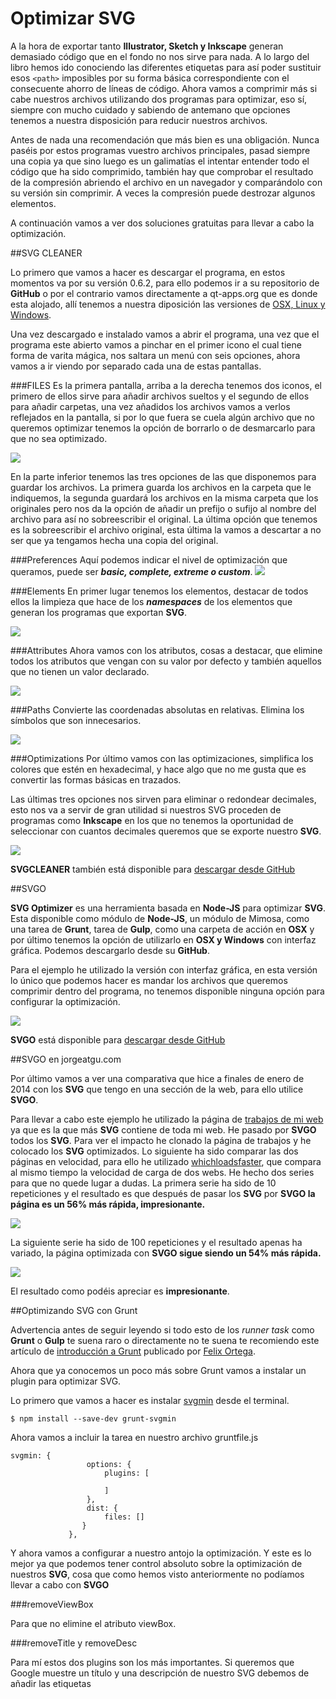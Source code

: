 # Optimizar SVG

A la hora de exportar tanto **Illustrator, Sketch y Inkscape** generan demasiado código que en el fondo no nos sirve para nada. A lo largo del libro hemos ido conociendo las diferentes etiquetas para así poder sustituir esos `<path>` imposibles por su forma básica correspondiente con el consecuente ahorro de líneas de código. Ahora vamos a comprimir más si cabe nuestros archivos utilizando dos programas para optimizar, eso sí, siempre con mucho cuidado y sabiendo de antemano que opciones tenemos a nuestra disposición para reducir nuestros archivos.

Antes de nada una recomendación que más bien es una obligación. Nunca paséis por estos programas vuestro archivos principales, pasad siempre una copia ya que sino luego es un galimatías el intentar entender todo el código que ha sido comprimido, también hay que comprobar el resultado de la compresión abriendo el archivo en un navegador y comparándolo con su versión sin comprimir. A veces la compresión puede destrozar algunos elementos.

A continuación vamos a ver dos soluciones gratuitas para llevar a cabo la optimización.

##SVG CLEANER

Lo primero que vamos a hacer es descargar el programa, en estos momentos va por su versión 0.6.2, para ello podemos ir a su repositorio de **GitHub** o por el contrario vamos directamente a qt-apps.org que es donde esta alojado, allí tenemos a nuestra diposición las versiones de [OSX, Linux y Windows](http://qt-apps.org/content/show.php/SVG+Cleaner?content=147974).

Una vez descargado e instalado vamos a abrir el programa, una vez que el programa este abierto vamos a pinchar en el primer icono el cual tiene forma de varita mágica, nos saltara un menú con seis opciones, ahora vamos a ir viendo por separado cada una de estas pantallas.

###FILES
Es la primera pantalla, arriba a la derecha tenemos dos iconos, el primero de ellos sirve para añadir archivos sueltos y el segundo de ellos para añadir carpetas, una vez añadidos los archivos vamos a verlos reflejados en la pantalla, si por lo que fuera se cuela algún archivo que no queremos optimizar tenemos la opción de borrarlo o de desmarcarlo para que no sea optimizado.

![](images/Capitulo-12/optimizar-svg-cleaner-files.jpg)

En la parte inferior tenemos las tres opciones de las que disponemos para guardar los archivos. La primera guarda los archivos en la carpeta que le indiquemos, la segunda guardará los archivos en la misma carpeta que los originales pero nos da la opción de añadir un prefijo o sufijo al nombre del archivo para así no sobreescribir el original. La última opción que tenemos es la sobreescribir el archivo original, esta última la vamos a descartar a no ser que ya tengamos hecha una copia del original.

###Preferences
Aquí podemos indicar el nivel de optimización que queramos, puede ser ***basic, complete, extreme o custom***.
![](images/Capitulo-12/optimizar-svg-cleaner-preferences.jpg)

###Elements
En primer lugar tenemos los elementos, destacar de todos ellos la limpieza que hace de los ***namespaces*** de los elementos que generan los programas que exportan **SVG**.

![](images/Capitulo-12/optimizar-svg-cleaner-elements.jpg)

###Attributes
Ahora vamos con los atributos, cosas a destacar, que elimine todos los atributos que vengan con su valor por defecto y también aquellos que no tienen un valor declarado.

![](images/Capitulo-12/optimizar-svg-cleaner-attributtes.jpg)

###Paths
Convierte las coordenadas absolutas en relativas. Elimina los símbolos que son innecesarios.

![](images/Capitulo-12/optimizar-svg-cleaner-paths.jpg)

###Optimizations
Por último vamos con las optimizaciones, simplifica los colores que estén en hexadecimal, y hace algo que no me gusta que es convertir las formas básicas en trazados.

Las últimas tres opciones nos sirven para eliminar o redondear decimales, esto nos va a servir de gran utilidad si nuestros SVG proceden de programas como **Inkscape** en los que no tenemos la oportunidad de seleccionar con cuantos decimales queremos que se exporte nuestro **SVG**.

![](images/Capitulo-12/optimizar-svg-cleaner-optimizations.jpg)

**SVGCLEANER** también está disponible para [descargar desde GitHub](https://github.com/RazrFalcon/SVGCleaner)


##SVGO

**SVG Optimizer** es una herramienta basada en **Node-JS** para optimizar **SVG**. Esta disponible como módulo de **Node-JS**, un módulo de Mimosa, como una tarea de **Grunt**, tarea de **Gulp**, como una carpeta de acción en **OSX** y por último tenemos la opción de utilizarlo en **OSX y Windows** con interfaz gráfica. Podemos descargarlo desde su **GitHub**.

Para el ejemplo he utilizado la versión con interfaz gráfica, en esta versión lo único que  podemos hacer es mandar los archivos que queremos comprimir dentro del programa, no tenemos disponible ninguna opción para configurar la optimización.

![](images/Capitulo-12/optimizar-svgogui.jpg)

**SVGO** está disponible para [descargar desde GitHub](https://github.com/svg/svgo)

##SVGO en jorgeatgu.com

Por último vamos a ver una comparativa que hice a finales de enero de 2014 con los **SVG** que tengo en una sección de la web, para ello utilice **SVGO**.

Para llevar a cabo este ejemplo he utilizado la página de [trabajos de mi web](http://jorgeatgu.com/trabajos) ya que es la que más **SVG** contiene de toda mi web. He pasado por **SVGO** todos los **SVG**.
Para ver el impacto he clonado la página de trabajos y he colocado los **SVG** optimizados. Lo siguiente ha sido comparar las dos páginas en velocidad, para ello he utilizado [whichloadsfaster](http://whichloadsfaster.com/ ), que compara al mismo tiempo la velocidad de carga de dos webs. He hecho dos series para que no quede lugar a dudas. La primera serie ha sido de 10 repeticiones y el resultado es que después de pasar los **SVG** por **SVGO la página es un 56% más rápida, impresionante.**

![](images/Capitulo-12/optimizar-comparativa-diez.jpg)

La siguiente serie ha sido de 100 repeticiones y el resultado apenas ha variado, la página optimizada con **SVGO sigue siendo un 54% más rápida.**

![](images/Capitulo-12/optimizar-comparativa-cien.jpg)

El resultado como podéis apreciar es **impresionante**.

##Optimizando SVG con Grunt

Advertencia antes de seguir leyendo si todo esto de los *runner task* como **Grunt** o **Gulp** te suena raro o directamente no te suena te recomiendo este artículo de [introducción a Grunt](http://trip2themoon.com/primeros-pasos-con-grunt-para-disenadores-web/) publicado por [Felix Ortega](https://twitter.com/flodar).

Ahora que ya conocemos un poco más sobre Grunt vamos a instalar un plugin para optimizar SVG.

Lo primero que vamos a hacer es instalar [svgmin](https://github.com/sindresorhus/grunt-svgmin) desde el terminal.


~~~~~~~
$ npm install --save-dev grunt-svgmin
~~~~~~~

Ahora vamos a incluir la tarea en nuestro archivo gruntfile.js


~~~~~~~
svgmin: {
                 options: {
                     plugins: [

                     ]
                 },
                 dist: {
                     files: []
                }
             },
~~~~~~~

Y ahora vamos a configurar a nuestro antojo la optimización. Y este es lo mejor ya que podemos tener control absoluto sobre la optimización de nuestros **SVG**, cosa que como hemos visto anteriormente no podíamos llevar a cabo con **SVGO**

###removeViewBox

Para que no elimine el atributo viewBox.

###removeTitle y removeDesc

Para mí estos dos plugins son los más importantes. Si queremos que Google muestre un título y una descripción de nuestro SVG debemos de añadir las etiquetas <title> y <desc> para que lo muestre en los resultados. Con este plugin en false SVGO no eliminará estas dos etiquetas.

###removeUselessStrokeAndFill

Para que elimine los stroke y fill que no tengan valor alguno.

###cleanupIDs

Para que elimine los IDs que no contengan ningún script o estilo.

###removeEditorNSData

Para que elimine los namespaces que se crean al exportar desde Illustrator, Sketch y Inkscape

###cleanupNumericValues

Para que elimine las unidades por defecto. Si a los atributos no les asignamos ninguna unidad de medidad SVG tomará la unidad por defecto, la cual es el pixel. Así que no sirve de nada escribir px.

###convertColors

Para que convierta los colores en RGB y keywords a su valor hexadecimal,en caso de que el que color se pueda representar con tres valores(por ejemplo #000000 #ffffff) hexadecimales el plugin hará la conversión.

Por último dejo en mi Gist todo el código que he generado para [configurar **SVGmin**](https://gist.github.com/jorgeatgu/a0656c47a11e741befb2)


##SVGO ONLINE

A finales de enero de 2015 de la mano de [Jake Archibald](https://github.com/svg/svgo) nos llega la versión de SVGO online bajo el nombre de [SVGOMG](https://jakearchibald.github.io/svgomg/). La interfaz como podemos apreciar en la imagen es bastante simple y clara, esta herramienta es perfecta para aquellos a los que les da urticaria el terminal/consola, Grunt y Gulp.

![](images/Capitulo-12/optimizar-svgo-online.jpg)


Tenemos una demo en forma de coche para ir probando las diferentes opciones.

La gran ventaja es que una vez que hemos importado el **SVG** vamos a tener pleno control sobre la optimización. A la derecha vamos a ver el panel con todas los plugins que trae **SVGO** para optimizar un **SVG**. La lista de plugins como acabamos de ver en la sección anterior es larga y extensa, merece la pena echar un ojo a todos los plugins que no hemos visto.

Otra de las opciones que tenemos en el panel derecho es la de comparar el **SVG** que estamos optimizando con su versión original. Y ya por último el apartado precisión nos dará pleno control sobre el tan manido tema de los decimales, mucho ojo ya que por defecto viene con tres decimales y ya sabéis que con uno es más que suficiente.

[SVGOMG](https://jakearchibald.github.io/svgomg/)

##SVGO para Sketch

Un nuevo plugin de SVGO, esta vez para el maravilloso Sketch. Simplemente tenemos que descargarnos el plugin desde [GitHub](https://github.com/BohemianCoding/svgo-compressor) e instalarlo. Las opciones de las que disponemos son las mismas que el original. En esta ocasión viene una configuración por defecto, si nos estamos cómodos con esta configuración podemos editarla a nuestro gusto. Para ello vamos a ir a Plugins > SVGO Compressor > About SVGO Compressor > Edit SVGO Settings.

[SVG para Sketch](https://github.com/BohemianCoding/svgo-compressor)

